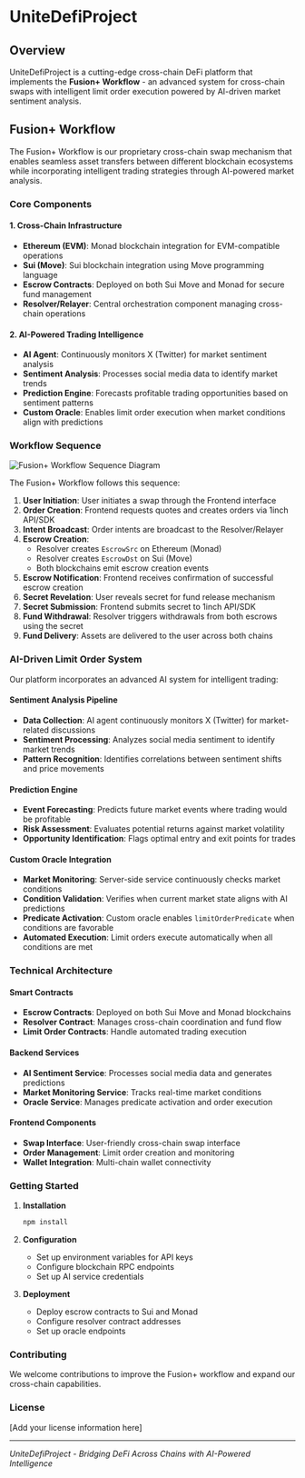 # UniteDefiProject

## Overview

UniteDefiProject is a cutting-edge cross-chain DeFi platform that implements the **Fusion+ Workflow** - an advanced system for cross-chain swaps with intelligent limit order execution powered by AI-driven market sentiment analysis.

## Fusion+ Workflow

The Fusion+ Workflow is our proprietary cross-chain swap mechanism that enables seamless asset transfers between different blockchain ecosystems while incorporating intelligent trading strategies through AI-powered market analysis.

### Core Components

#### 1. Cross-Chain Infrastructure
- **Ethereum (EVM)**: Monad blockchain integration for EVM-compatible operations
- **Sui (Move)**: Sui blockchain integration using Move programming language
- **Escrow Contracts**: Deployed on both Sui Move and Monad for secure fund management
- **Resolver/Relayer**: Central orchestration component managing cross-chain operations

#### 2. AI-Powered Trading Intelligence
- **AI Agent**: Continuously monitors X (Twitter) for market sentiment analysis
- **Sentiment Analysis**: Processes social media data to identify market trends
- **Prediction Engine**: Forecasts profitable trading opportunities based on sentiment patterns
- **Custom Oracle**: Enables limit order execution when market conditions align with predictions

### Workflow Sequence

![Fusion+ Workflow Sequence Diagram](path_to_your_sequence_diagram.png)

The Fusion+ Workflow follows this sequence:

1. **User Initiation**: User initiates a swap through the Frontend interface
2. **Order Creation**: Frontend requests quotes and creates orders via 1inch API/SDK
3. **Intent Broadcast**: Order intents are broadcast to the Resolver/Relayer
4. **Escrow Creation**: 
   - Resolver creates `EscrowSrc` on Ethereum (Monad)
   - Resolver creates `EscrowDst` on Sui (Move)
   - Both blockchains emit escrow creation events
5. **Escrow Notification**: Frontend receives confirmation of successful escrow creation
6. **Secret Revelation**: User reveals secret for fund release mechanism
7. **Secret Submission**: Frontend submits secret to 1inch API/SDK
8. **Fund Withdrawal**: Resolver triggers withdrawals from both escrows using the secret
9. **Fund Delivery**: Assets are delivered to the user across both chains

### AI-Driven Limit Order System

Our platform incorporates an advanced AI system for intelligent trading:

#### Sentiment Analysis Pipeline
- **Data Collection**: AI agent continuously monitors X (Twitter) for market-related discussions
- **Sentiment Processing**: Analyzes social media sentiment to identify market trends
- **Pattern Recognition**: Identifies correlations between sentiment shifts and price movements

#### Prediction Engine
- **Event Forecasting**: Predicts future market events where trading would be profitable
- **Risk Assessment**: Evaluates potential returns against market volatility
- **Opportunity Identification**: Flags optimal entry and exit points for trades

#### Custom Oracle Integration
- **Market Monitoring**: Server-side service continuously checks market conditions
- **Condition Validation**: Verifies when current market state aligns with AI predictions
- **Predicate Activation**: Custom oracle enables `limitOrderPredicate` when conditions are favorable
- **Automated Execution**: Limit orders execute automatically when all conditions are met

### Technical Architecture

#### Smart Contracts
- **Escrow Contracts**: Deployed on both Sui Move and Monad blockchains
- **Resolver Contract**: Manages cross-chain coordination and fund flow
- **Limit Order Contracts**: Handle automated trading execution

#### Backend Services
- **AI Sentiment Service**: Processes social media data and generates predictions
- **Market Monitoring Service**: Tracks real-time market conditions
- **Oracle Service**: Manages predicate activation and order execution

#### Frontend Components
- **Swap Interface**: User-friendly cross-chain swap interface
- **Order Management**: Limit order creation and monitoring
- **Wallet Integration**: Multi-chain wallet connectivity

### Getting Started

1. **Installation**
   ```bash
   npm install
   ```

2. **Configuration**
   - Set up environment variables for API keys
   - Configure blockchain RPC endpoints
   - Set up AI service credentials

3. **Deployment**
   - Deploy escrow contracts to Sui and Monad
   - Configure resolver contract addresses
   - Set up oracle endpoints

### Contributing

We welcome contributions to improve the Fusion+ workflow and expand our cross-chain capabilities.

### License

[Add your license information here]

---

*UniteDefiProject - Bridging DeFi Across Chains with AI-Powered Intelligence*
